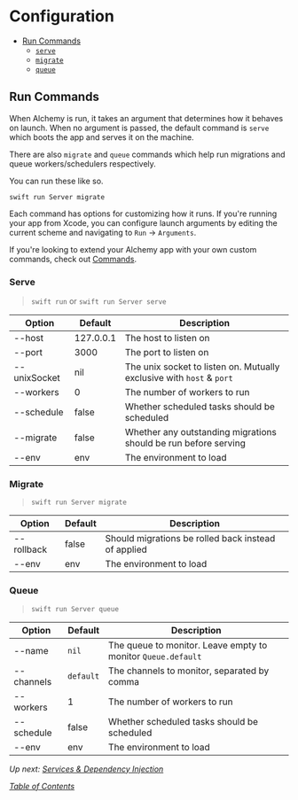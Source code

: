 # Configuration

* [Run Commands](1\_configuration.md#run-commands)
  * [`serve`](1\_configuration.md#serve)
  * [`migrate`](1\_configuration.md#migrate)
  * [`queue`](1\_configuration.md#queue)

## Run Commands

When Alchemy is run, it takes an argument that determines how it behaves on launch. When no argument is passed, the default command is `serve` which boots the app and serves it on the machine.

There are also `migrate` and `queue` commands which help run migrations and queue workers/schedulers respectively.

You can run these like so.

```shell
swift run Server migrate
```

Each command has options for customizing how it runs. If you're running your app from Xcode, you can configure launch arguments by editing the current scheme and navigating to `Run` -> `Arguments`.

If you're looking to extend your Alchemy app with your own custom commands, check out [Commands](../digging-deeper/13\_commands.md).

### Serve

> `swift run` or `swift run Server serve`

| Option       | Default   | Description                                                           |
| ------------ | --------- | --------------------------------------------------------------------- |
| --host       | 127.0.0.1 | The host to listen on                                                 |
| --port       | 3000      | The port to listen on                                                 |
| --unixSocket | nil       | The unix socket to listen on. Mutually exclusive with `host` & `port` |
| --workers    | 0         | The number of workers to run                                          |
| --schedule   | false     | Whether scheduled tasks should be scheduled                           |
| --migrate    | false     | Whether any outstanding migrations should be run before serving       |
| --env        | env       | The environment to load                                               |

### Migrate

> `swift run Server migrate`

| Option     | Default | Description                                         |
| ---------- | ------- | --------------------------------------------------- |
| --rollback | false   | Should migrations be rolled back instead of applied |
| --env      | env     | The environment to load                             |

### Queue

> `swift run Server queue`

| Option     | Default   | Description                                                  |
| ---------- | --------- | ------------------------------------------------------------ |
| --name     | `nil`     | The queue to monitor. Leave empty to monitor `Queue.default` |
| --channels | `default` | The channels to monitor, separated by comma                  |
| --workers  | 1         | The number of workers to run                                 |
| --schedule | false     | Whether scheduled tasks should be scheduled                  |
| --env      | env       | The environment to load                                      |

_Up next:_ [_Services & Dependency Injection_](2\_fusion.md)

[_Table of Contents_](../Docs/#docs)
